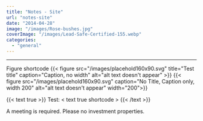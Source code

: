 ```yaml
---
title: "Notes - Site"
url: "notes-site"
date: "2014-04-28"
image: "/images/Rose-bushes.jpg"
coverImage: "/images/Lead-Safe-Certified-155.webp"
categories:
  - "general"
---
```

___
Figure shortcode
{{< figure src="/images/placehold160x90.svg" title="Test title" caption="Caption, no width" alt="alt text doesn't appear" >}}
{{< figure src="/images/placehold160x90.svg" caption="No Title, Caption only, width 200" alt="alt text doesn't appear" width="200">}}

{{< text true >}}
Test: < text true shortcode >
{{< /text >}}

A meeting is required. Please no investment properties.
